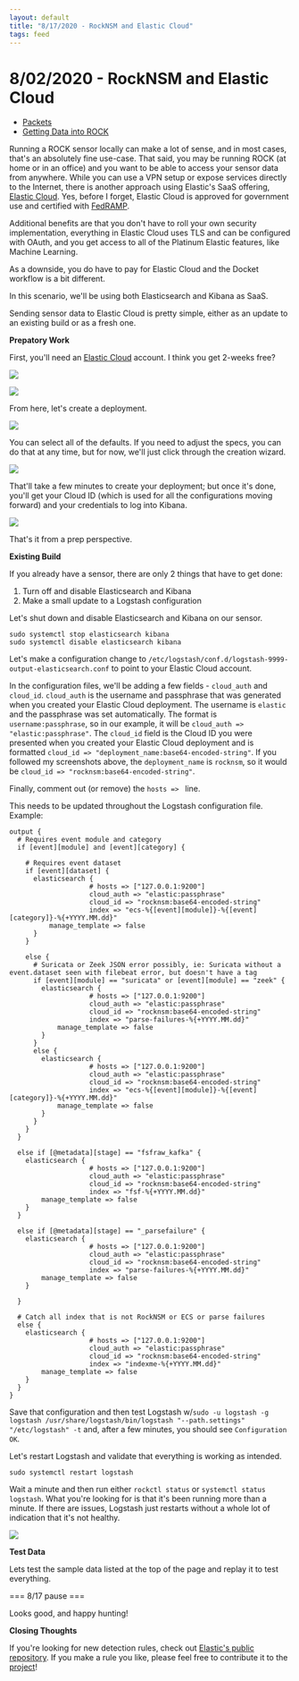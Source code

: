 ```yaml
---
layout: default
title: "8/17/2020 - RockNSM and Elastic Cloud"
tags: feed
---
```

# 8/02/2020 - RockNSM and Elastic Cloud
- [Packets](http://malware-traffic-analysis.net/2020/03/11/index.html)
- [Getting Data into ROCK](https://github.com/huntops-blue/huntops-blue.github.io/blob/master/rock-install.md#getting-data-into-rock)

Running a ROCK sensor locally can make a lot of sense, and in most cases, that's an absolutely fine use-case. That said, you may be running ROCK (at home or in an office) and you want to be able to access your sensor data from anywhere. While you can use a VPN setup or expose services directly to the Internet, there is another approach using Elastic's SaaS offering, [Elastic Cloud](https://cloud.elastic.co). Yes, before I forget, Elastic Cloud is approved for government use and certified with [FedRAMP](https://marketplace.fedramp.gov/#!/product/elastic-cloud?sort=productName&productNameSearch=elastic).

Additional benefits are that you don't have to roll your own security implementation, everything in Elastic Cloud uses TLS and can be configured with OAuth, and you get access to all of the Platinum Elastic features, like Machine Learning.

As a downside, you do have to pay for Elastic Cloud and the Docket workflow is a bit different.

In this scenario, we'll be using both Elasticsearch and Kibana as SaaS.

Sending sensor data to Elastic Cloud is pretty simple, either as an update to an existing build or as a fresh one.

**Prepatory Work**

First, you'll need an [Elastic Cloud](https://cloud.elastic.co) account. I think you get 2-weeks free?

![](/images/8-17-20-1.png)

![](/images/8-17-20-2.png)

From here, let's create a deployment.

![](/images/8-17-20-3.png)

You can select all of the defaults. If you need to adjust the specs, you can do that at any time, but for now, we'll just click through the creation wizard.

![](/images/8-17-20-4.png)

That'll take a few minutes to create your deployment; but once it's done, you'll get your Cloud ID (which is used for all the configurations moving forward) and your credentials to log into Kibana.

![](/images/8-17-20-5.png)

That's it from a prep perspective.

**Existing Build**

If you already have a sensor, there are only 2 things that have to get done:

1. Turn off and disable Elasticsearch and Kibana
1. Make a small update to a Logstash configuration

Let's shut down and disable Elasticsearch and Kibana on our sensor.
```
sudo systemctl stop elasticsearch kibana
sudo systemctl disable elasticsearch kibana
```

Let's make a configuration change to `/etc/logstash/conf.d/logstash-9999-output-elasticsearch.conf` to point to your Elastic Cloud account.

In the configuration files, we'll be adding a few fields - `cloud_auth` and `cloud_id`. `cloud_auth` is the username and passphrase that was generated when you created your Elastic  Cloud deployment. The username is `elastic` and the passphrase was set automatically. The format is `username:passphrase`, so in our example, it will be `cloud_auth => "elastic:passphrase"`. The `cloud_id` field is the Cloud ID you were presented when you created your Elastic Cloud deployment and is formatted `cloud_id => "deployment_name:base64-encoded-string"`. If you followed my screenshots above, the `deployment_name` is `rocknsm`, so it would be `cloud_id => "rocknsm:base64-encoded-string"`.

Finally, comment out (or remove) the `hosts => ` line.

This needs to be updated throughout the Logstash configuration file. Example:
```
output {
  # Requires event module and category
  if [event][module] and [event][category] {

    # Requires event dataset
    if [event][dataset] {
      elasticsearch {
                    # hosts => ["127.0.0.1:9200"]
                    cloud_auth => "elastic:passphrase"
                    cloud_id => "rocknsm:base64-encoded-string"
                    index => "ecs-%{[event][module]}-%{[event][category]}-%{+YYYY.MM.dd}"
          manage_template => false
      }
    }

    else {
      # Suricata or Zeek JSON error possibly, ie: Suricata without a event.dataset seen with filebeat error, but doesn't have a tag
      if [event][module] == "suricata" or [event][module] == "zeek" {
        elasticsearch {
                    # hosts => ["127.0.0.1:9200"]
                    cloud_auth => "elastic:passphrase"
                    cloud_id => "rocknsm:base64-encoded-string"
                    index => "parse-failures-%{+YYYY.MM.dd}"
            manage_template => false
        }
      }
      else {
        elasticsearch {
                    # hosts => ["127.0.0.1:9200"]
                    cloud_auth => "elastic:passphrase"
                    cloud_id => "rocknsm:base64-encoded-string"
                    index => "ecs-%{[event][module]}-%{[event][category]}-%{+YYYY.MM.dd}"
            manage_template => false
        }
      }
    }
  }

  else if [@metadata][stage] == "fsfraw_kafka" {
    elasticsearch {
                    # hosts => ["127.0.0.1:9200"]
                    cloud_auth => "elastic:passphrase"
                    cloud_id => "rocknsm:base64-encoded-string"
                    index => "fsf-%{+YYYY.MM.dd}"
        manage_template => false
    }
  }

  else if [@metadata][stage] == "_parsefailure" {
    elasticsearch {
                    # hosts => ["127.0.0.1:9200"]
                    cloud_auth => "elastic:passphrase"
                    cloud_id => "rocknsm:base64-encoded-string"
                    index => "parse-failures-%{+YYYY.MM.dd}"
        manage_template => false
    }

  }

  # Catch all index that is not RockNSM or ECS or parse failures
  else {
    elasticsearch {
                    # hosts => ["127.0.0.1:9200"]
                    cloud_auth => "elastic:passphrase"
                    cloud_id => "rocknsm:base64-encoded-string"
                    index => "indexme-%{+YYYY.MM.dd}"
        manage_template => false
    }
  }
}
```
Save that configuration and then test Logstash w/`sudo -u logstash -g logstash /usr/share/logstash/bin/logstash "--path.settings" "/etc/logstash" -t` and, after a few minutes, you should see `Configuration OK`.

Let's restart Logstash and validate that everything is working as intended.

```
sudo systemctl restart logstash
```

Wait a minute and then run either `rockctl status` or `systemctl status logstash`. What you're looking for is that it's been running more than a minute. If there are issues, Logstash just restarts without a whole lot of indication that it's not healthy.

![](/images/8-17-20-6.png)

**Test Data**

Lets test the sample data listed at the top of the page and replay it to test everything.

=== 8/17 pause ===

Looks good, and happy hunting!

**Closing Thoughts**

If you're looking for new detection rules, check out [Elastic's public repository](https://www.elastic.co/blog/elastic-security-opens-public-detection-rules-repo). If you make a rule you like, please feel free to contribute it to the [project](https://github.com/elastic/detection-rules)!
